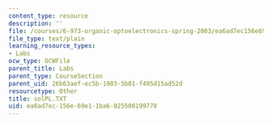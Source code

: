 ```yaml
---
content_type: resource
description: ''
file: /courses/6-973-organic-optoelectronics-spring-2003/ea6ad7ec156e69e11ba6025500199778_solPL.TXT
file_type: text/plain
learning_resource_types:
- Labs
ocw_type: OCWFile
parent_title: Labs
parent_type: CourseSection
parent_uid: 26b63aef-ec5b-1903-5b01-f495d15ad52d
resourcetype: Other
title: solPL.TXT
uid: ea6ad7ec-156e-69e1-1ba6-025500199778
---
```

